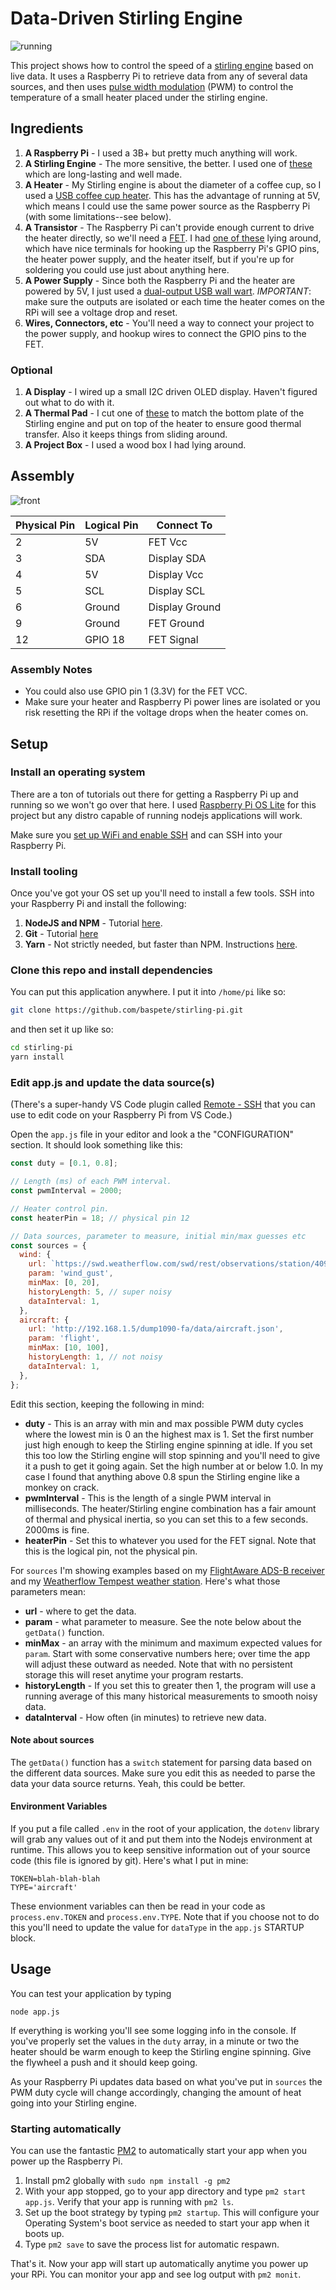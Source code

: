 # Data-Driven Stirling Engine

![running](images/running.gif)

This project shows how to control the speed of a [stirling engine](https://en.wikipedia.org/wiki/Stirling_engine) based on live data. It uses a Raspberry Pi to retrieve data from any of several data sources, and then uses [pulse width modulation](https://en.wikipedia.org/wiki/Pulse-width_modulation) (PWM) to control the temperature of a small heater placed under the stirling engine.

## Ingredients

1. **A Raspberry Pi** - I used a 3B+ but pretty much anything will work.
1. **A Stirling Engine** - The more sensitive, the better. I used one of [these](https://www.stirlingengine.co.uk/d.asp?product=KS90_BLU_KIT) which are long-lasting and well made.
1. **A Heater** - My Stirling engine is about the diameter of a coffee cup, so I used a [USB coffee cup heater](https://www.amazon.com/gp/product/B08MCZ78MY). This has the advantage of running at 5V, which means I could use the same power source as the Raspberry Pi (with some limitations--see below).
1. **A Transistor** - The Raspberry Pi can't provide enough current to drive the heater directly, so we'll need a [FET](https://en.wikipedia.org/wiki/Field-effect_transistor). I had [one of these](https://www.amazon.com/gp/product/B07GLNCRR4) lying around, which have nice terminals for hooking up the Raspberry Pi's GPIO pins, the heater power supply, and the heater itself, but if you're up for soldering you could use just about anything here.
1. **A Power Supply** - Since both the Raspberry Pi and the heater are powered by 5V, I just used a [dual-output USB wall wart](https://www.amazon.com/gp/product/B07DFWKBF7). _IMPORTANT_: make sure the outputs are isolated or each time the heater comes on the RPi will see a voltage drop and reset.
1. **Wires, Connectors, etc** - You'll need a way to connect your project to the power supply, and hookup wires to connect the GPIO pins to the FET.

### Optional

1. **A Display** - I wired up a small I2C driven OLED display. Haven't figured out what to do with it.
1. **A Thermal Pad** - I cut one of [these](https://www.amazon.com/gp/product/B085VSJFY7) to match the bottom plate of the Stirling engine and put on top of the heater to ensure good thermal transfer. Also it keeps things from sliding around.
1. **A Project Box** - I used a wood box I had lying around.

## Assembly

![front](images/inside.jpg)

| Physical Pin | Logical Pin | Connect To     |
| ------------ | ----------- | -------------- |
| 2            | 5V          | FET Vcc        |
| 3            | SDA         | Display SDA    |
| 4            | 5V          | Display Vcc    |
| 5            | SCL         | Display SCL    |
| 6            | Ground      | Display Ground |
| 9            | Ground      | FET Ground     |
| 12           | GPIO 18     | FET Signal     |

### Assembly Notes

- You could also use GPIO pin 1 (3.3V) for the FET VCC.
- Make sure your heater and Raspberry Pi power lines are isolated or you risk resetting the RPi if the voltage drops when the heater comes on.

## Setup

### Install an operating system

There are a ton of tutorials out there for getting a Raspberry Pi up and running so we won't go over that here. I used [Raspberry Pi OS Lite](https://www.raspberrypi.org/software/operating-systems/#raspberry-pi-os-32-bit) for this project but any distro capable of running nodejs applications will work.

Make sure you [set up WiFi and enable SSH](https://www.raspberrypi.org/documentation/remote-access/ssh/README.md) and can SSH into your Raspberry Pi.

### Install tooling

Once you've got your OS set up you'll need to install a few tools. SSH into your Raspberry Pi and install the following:

1. **NodeJS and NPM** - Tutorial [here](https://medium.com/@thedyslexiccoder/how-to-update-nodejs-npm-on-a-raspberry-pi-4-da75cad4148c).
1. **Git** - Tutorial [here](https://linuxize.com/post/how-to-install-git-on-raspberry-pi/)
1. **Yarn** - Not strictly needed, but faster than NPM. Instructions [here](https://classic.yarnpkg.com/en/docs/install).

### Clone this repo and install dependencies

You can put this application anywhere. I put it into `/home/pi` like so:

```bash
git clone https://github.com/baspete/stirling-pi.git
```

and then set it up like so:

```bash
cd stirling-pi
yarn install
```

### Edit app.js and update the data source(s)

(There's a super-handy VS Code plugin called [Remote - SSH](https://github.com/Microsoft/vscode-remote-release) that you can use to edit code on your Raspberry Pi from VS Code.)

Open the `app.js` file in your editor and look a the "CONFIGURATION" section. It should look something like this:

```javascript
const duty = [0.1, 0.8];

// Length (ms) of each PWM interval.
const pwmInterval = 2000;

// Heater control pin.
const heaterPin = 18; // physical pin 12

// Data sources, parameter to measure, initial min/max guesses etc
const sources = {
  wind: {
    url: `https://swd.weatherflow.com/swd/rest/observations/station/40983?token=${process.env.TOKEN}`,
    param: 'wind_gust',
    minMax: [0, 20],
    historyLength: 5, // super noisy
    dataInterval: 1,
  },
  aircraft: {
    url: 'http://192.168.1.5/dump1090-fa/data/aircraft.json',
    param: 'flight',
    minMax: [10, 100],
    historyLength: 1, // not noisy
    dataInterval: 1,
  },
};
```

Edit this section, keeping the following in mind:

- **duty** - This is an array with min and max possible PWM duty cycles where the lowest min is 0 an the highest max is 1. Set the first number just high enough to keep the Stirling engine spinning at idle. If you set this too low the Stirling engine will stop spinning and you'll need to give it a push to get it going again. Set the high number at or below 1.0. In my case I found that anything above 0.8 spun the Stirling engine like a monkey on crack.
- **pwmInterval** - This is the length of a single PWM interval in milliseconds. The heater/Stirling engine combination has a fair amount of thermal and physical inertia, so you can set this to a few seconds. 2000ms is fine.
- **heaterPin** - Set this to whatever you used for the FET signal. Note that this is the logical pin, not the physical pin.

For `sources` I'm showing examples based on my [FlightAware ADS-B receiver](https://flightaware.com/adsb/piaware/) and my [Weatherflow Tempest weather station](https://weatherflow.com/tempest-weather-system/). Here's what those parameters mean:

- **url** - where to get the data.
- **param** - what parameter to measure. See the note below about the `getData()` function.
- **minMax** - an array with the minimum and maximum expected values for `param`. Start with some conservative numbers here; over time the app will adjust these outward as needed. Note that with no persistent storage this will reset anytime your program restarts.
- **historyLength** - If you set this to greater then 1, the program will use a running average of this many historical measurements to smooth noisy data.
- **dataInterval** - How often (in minutes) to retrieve new data.

#### Note about sources

The `getData()` function has a `switch` statement for parsing data based on the different data sources. Make sure you edit this as needed to parse the data your data source returns. Yeah, this could be better.

#### Environment Variables

If you put a file called `.env` in the root of your application, the `dotenv` library will grab any values out of it and put them into the Nodejs environment at runtime. This allows you to keep sensitive information out of your source code (this file is ignored by git). Here's what I put in mine:

```
TOKEN=blah-blah-blah
TYPE='aircraft'
```

These envionment variables can then be read in your code as `process.env.TOKEN` and `process.env.TYPE`. Note that if you choose not to do this you'll need to update the value for `dataType` in the `app.js` STARTUP block.

## Usage

You can test your application by typing

```
node app.js
```

If everything is working you'll see some logging info in the console. If you've properly set the values in the `duty` array, in a minute or two the heater should be warm enough to keep the Stirling engine spinning. Give the flywheel a push and it should keep going.

As your Raspberry Pi updates data based on what you've put in `sources` the PWM duty cycle will change accordingly, changing the amount of heat going into your Stirling engine.

### Starting automatically

You can use the fantastic [PM2](https://pm2.keymetrics.io/docs/usage/quick-start/) to automatically start your app when you power up the Raspberry Pi.

1. Install pm2 globally with `sudo npm install -g pm2`
2. With your app stopped, go to your app directory and type `pm2 start app.js`. Verify that your app is running with `pm2 ls`.
3. Set up the boot strategy by typing `pm2 startup`. This will configure your Operating System's boot service as needed to start your app when it boots up.
4. Type `pm2 save` to save the process list for automatic respawn.

That's it. Now your app will start up automatically anytime you power up your RPi. You can monitor your app and see log output with `pm2 monit`.

